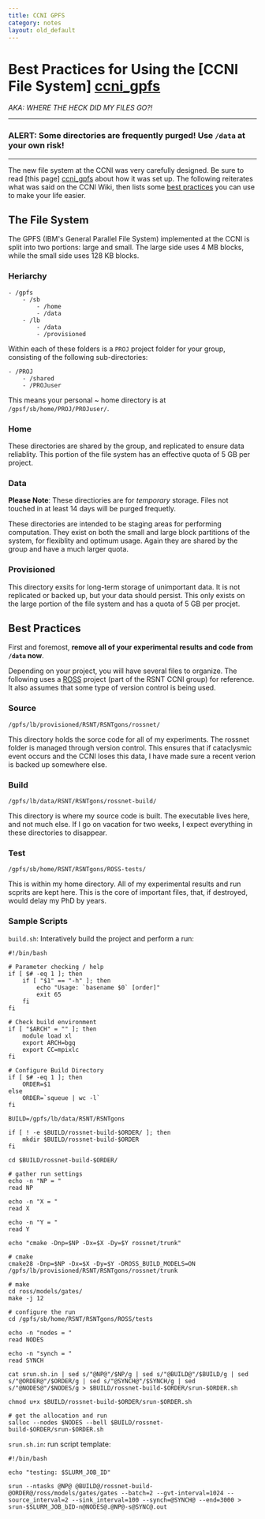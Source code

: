```yaml
---
title: CCNI GPFS
category: notes
layout: old_default
---
```


# Best Practices for Using the [CCNI File System] [ccni_gpfs]

*AKA: WHERE THE HECK DID MY FILES GO?!*

---

### **ALERT**: Some directories are frequently purged! Use `/data` at your own risk!

---

The new file system at the CCNI was very carefully designed.
Be sure to read [this page] [ccni_gpfs] about how it was set up.
The following reiterates what was said on the CCNI Wiki, then lists some [best practices](#best_practices) you can use to make your life easier.

## The File System

The GPFS (IBM's General Parallel File System) implemented at the CCNI is split into two portions: large and small. The large side uses 4 MB blocks, while the small side uses 128 KB blocks.

### Heriarchy

	- /gpfs
		- /sb
			- /home
			- /data
		- /lb
			- /data
			- /provisioned

Within each of these folders is a `PROJ` project folder for your group, consisting of the following sub-directories:

	- /PROJ
		- /shared
		- /PROJuser

This means your personal ~ home directory is at `/gpsf/sb/home/PROJ/PROJuser/`.

### Home

These directories are shared by the group, and replicated to ensure data reliablity.
This portion of the file system has an effective quota of 5 GB per project.

### Data

**Please Note**: These directiories are for *temporary* storage. Files not touched in at least 14 days will be purged frequetly.

These directories are intended to be staging areas for performing computation.
They exist on both the small and large block partitions of the system, for flexiblity and optimum usage.
Again they are shared by the group and have a much larger quota.

### Provisioned

This directory exsits for long-term storage of unimportant data.
It is not replicated or backed up, but your data should persist.
This only exists on the large portion of the file system and has a quota of 5 GB per procjet.


## <a id='best_practices'></a> Best Practices

First and foremost, **remove all of your experimental results and code from `/data` now**.

Depending on your project, you will have several files to organize. The following uses a [ROSS][ross] project (part of the RSNT CCNI group) for reference. It also assumes that some type of version control is being used.

### Source
`/gpfs/lb/provisioned/RSNT/RSNTgons/rossnet/`

This directory holds the sorce code for all of my experiments.
The rossnet folder is managed through version control.
This ensures that if cataclysmic event occurs and the CCNI loses this data, I have made sure a recent verion is backed up somewhere else.

### Build
`/gpfs/lb/data/RSNT/RSNTgons/rossnet-build/`

This directory is where my source code is built.
The executable lives here, and not much else.
If I go on vacation for two weeks, I expect everything in these directories to disappear.

### Test
`/gpfs/sb/home/RSNT/RSNTgons/ROSS-tests/`

This is within my home directory.
All of my experimental results and run scprits are kept here.
This is the core of important files, that, if destroyed, would delay my PhD by years.



### Sample Scripts

`build.sh`: Interatively build the project and perform a run:

	#!/bin/bash

	# Parameter checking / help
	if [ $# -eq 1 ]; then
	    if [ "$1" == "-h" ]; then
	        echo "Usage: `basename $0` [order]"
	        exit 65
	    fi
	fi

	# Check build environment
	if [ "$ARCH" = "" ]; then
	    module load xl
	    export ARCH=bgq
	    export CC=mpixlc
	fi

	# Configure Build Directory
	if [ $# -eq 1 ]; then
	    ORDER=$1
	else
	    ORDER=`squeue | wc -l`
	fi

	BUILD=/gpfs/lb/data/RSNT/RSNTgons

	if [ ! -e $BUILD/rossnet-build-$ORDER/ ]; then
	    mkdir $BUILD/rossnet-build-$ORDER
	fi

	cd $BUILD/rossnet-build-$ORDER/

	# gather run settings
	echo -n "NP = "
	read NP

	echo -n "X = "
	read X

	echo -n "Y = "
	read Y

	echo "cmake -Dnp=$NP -Dx=$X -Dy=$Y rossnet/trunk"

	# cmake
	cmake28 -Dnp=$NP -Dx=$X -Dy=$Y -DROSS_BUILD_MODELS=ON /gpfs/lb/provisioned/RSNT/RSNTgons/rossnet/trunk

	# make
	cd ross/models/gates/
	make -j 12

	# configure the run
	cd /gpfs/sb/home/RSNT/RSNTgons/ROSS/tests

	echo -n "nodes = "
	read NODES

	echo -n "synch = "
	read SYNCH

	cat srun.sh.in | sed s/"@NP@"/$NP/g | sed s/"@BUILD@"/$BUILD/g | sed s/"@ORDER@"/$ORDER/g | sed s/"@SYNCH@"/$SYNCH/g | sed s/"@NODES@"/$NODES/g > $BUILD/rossnet-build-$ORDER/srun-$ORDER.sh

	chmod u+x $BUILD/rossnet-build-$ORDER/srun-$ORDER.sh

	# get the allocation and run
	salloc --nodes $NODES --bell $BUILD/rossnet-build-$ORDER/srun-$ORDER.sh

`srun.sh.in`: run script template:

	#!/bin/bash

	echo "testing: $SLURM_JOB_ID"

	srun --ntasks @NP@ @BUILD@/rossnet-build-@ORDER@/ross/models/gates/gates --batch=2 --gvt-interval=1024 --source_interval=2 --sink_interval=100 --synch=@SYNCH@ --end=3000 > srun-$SLURM_JOB_bID-n@NODES@.@NP@-s@SYNC@.out

[ccni_gpfs]: https://ccni.rpi.edu/wiki/index.php/File_System "CCNI File System"
[ross]: http://odin.cs.rpi.edu "Rensselaer Optimistic Simulation System"
